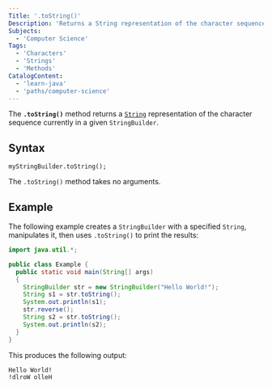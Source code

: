 ```yaml
---
Title: '.toString()'
Description: 'Returns a String representation of the character sequence currently in a given StringBuilder.'
Subjects:
  - 'Computer Science'
Tags:
  - 'Characters'
  - 'Strings'
  - 'Methods'
CatalogContent:
  - 'learn-java'
  - 'paths/computer-science'
---
```


The **`.toString()`** method returns a [`String`](https://www.codecademy.com/resources/docs/java/strings) representation of the character sequence currently in a given `StringBuilder`.

## Syntax

```pseudo
myStringBuilder.toString();
```

The `.toString()` method takes no arguments.

## Example

The following example creates a `StringBuilder` with a specified `String`, manipulates it, then uses `.toString()` to print the results:

```java
import java.util.*;

public class Example {
  public static void main(String[] args)
  {
    StringBuilder str = new StringBuilder("Hello World!");
    String s1 = str.toString();
    System.out.println(s1);
    str.reverse();
    String s2 = str.toString();
    System.out.println(s2);
  }
}
```

This produces the following output:

```shell
Hello World!
!dlroW olleH
```
